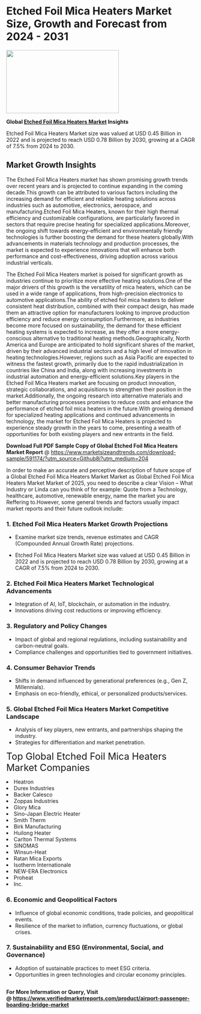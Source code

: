 <H1>Etched Foil Mica Heaters Market Size, Growth and Forecast from 2024 - 2031</H1><img class="aligncenter size-medium wp-image-584254" src="https://thirdeyenews.in/wp-content/uploads/2024/09/Global-Market-Research-300x168.jpeg" alt="" width="300" height="168" /><p><strong>Global&nbsp;<a href="https://www.marketsizeandtrends.com/download-sample/591174/?utm_source=Github8j?utm_medium=204">Etched Foil Mica Heaters Market</a> Insights</strong></p><p>Etched Foil Mica Heaters Market size was valued at USD 0.45 Billion in 2022 and is projected to reach USD 0.78 Billion by 2030, growing at a CAGR of 7.5% from 2024 to 2030.</p><p><h2>Market Growth Insights</h2> <p>The Etched Foil Mica Heaters market has shown promising growth trends over recent years and is projected to continue expanding in the coming decade.This growth can be attributed to various factors including the increasing demand for efficient and reliable heating solutions across industries such as automotive, electronics, aerospace, and manufacturing.Etched Foil Mica Heaters, known for their high thermal efficiency and customizable configurations, are particularly favored in sectors that require precise heating for specialized applications.Moreover, the ongoing shift towards energy-efficient and environmentally friendly technologies is further boosting the demand for these heaters globally.With advancements in materials technology and production processes, the market is expected to experience innovations that will enhance both performance and cost-effectiveness, driving adoption across various industrial verticals.</p> <p>The Etched Foil Mica Heaters market is poised for significant growth as industries continue to prioritize more effective heating solutions.One of the major drivers of this growth is the versatility of mica heaters, which can be used in a wide range of applications, from high-precision electronics to automotive applications.The ability of etched foil mica heaters to deliver consistent heat distribution, combined with their compact design, has made them an attractive option for manufacturers looking to improve production efficiency and reduce energy consumption.Furthermore, as industries become more focused on sustainability, the demand for these efficient heating systems is expected to increase, as they offer a more energy-conscious alternative to traditional heating methods.Geographically, North America and Europe are anticipated to hold significant shares of the market, driven by their advanced industrial sectors and a high level of innovation in heating technologies.However, regions such as Asia Pacific are expected to witness the fastest growth, primarily due to the rapid industrialization in countries like China and India, along with increasing investments in industrial automation and energy-efficient solutions.Key players in the Etched Foil Mica Heaters market are focusing on product innovation, strategic collaborations, and acquisitions to strengthen their position in the market.Additionally, the ongoing research into alternative materials and better manufacturing processes promises to reduce costs and enhance the performance of etched foil mica heaters in the future.With growing demand for specialized heating applications and continued advancements in technology, the market for Etched Foil Mica Heaters is projected to experience steady growth in the years to come, presenting a wealth of opportunities for both existing players and new entrants in the field.</p> <p><span class=""><strong>Download Full PDF Sample Copy of Global Etched Foil Mica Heaters Market Report</strong> @ <a href="https://www.marketsizeandtrends.com/download-sample/591174/?utm_source=Github8j?utm_medium=204" target="_blank">https://www.marketsizeandtrends.com/download-sample/591174/?utm_source=Github8j?utm_medium=204</a></span></p><p>In order to make an accurate and perceptive description of future scope of a Global&nbsp;Etched Foil Mica Heaters Market Market as Global&nbsp;Etched Foil Mica Heaters Market Market of 2025, you need to describe a clear Vision &ndash; What Industry or Linda can you think of for example: Quote from a Technology, healthcare, automotive, renewable energy, name the market you are Reffering to.However, some general trends and factors usually impact market reports and their future outlook include:</p><h3>1.&nbsp;<strong>Etched Foil Mica Heaters Market Growth Projections</strong></h3><ul><li>Examine market size trends, revenue estimates and CAGR (Compounded Annual Growth Rate) projections.</li><li><p>Etched Foil Mica Heaters Market size was valued at USD 0.45 Billion in 2022 and is projected to reach USD 0.78 Billion by 2030, growing at a CAGR of 7.5% from 2024 to 2030.</p></li></ul><h3>2.&nbsp;<strong>Etched Foil Mica Heaters Market Technological Advancements</strong></h3><ul><li>Integration of AI, IoT, blockchain, or automation in the industry.</li><li>Innovations driving cost reductions or improving efficiency.</li></ul><h3>3.&nbsp;<strong>Regulatory and Policy Changes</strong></h3><ul><li>Impact of global and regional regulations, including sustainability and carbon-neutral goals.</li><li>Compliance challenges and opportunities tied to government initiatives.</li></ul><h3>4.&nbsp;<strong>Consumer Behavior Trends</strong></h3><ul><li>Shifts in demand influenced by generational preferences (e.g., Gen Z, Millennials).</li><li>Emphasis on eco-friendly, ethical, or personalized products/services.</li></ul><h3>5.&nbsp;<strong>Global Etched Foil Mica Heaters Market Competitive Landscape</strong></h3><ul><li>Analysis of key players, new entrants, and partnerships shaping the industry.</li><li>Strategies for differentiation and market penetration.</li></ul><p data-pm-slice="1 1 []"><span style="color: inherit; font-family: inherit; font-size: 25px;">Top Global Etched Foil Mica Heaters Market Companies</span></p><div class="" data-test-id=""><p><li>Heatron</li><li> Durex Industries</li><li> Backer Calesco</li><li> Zoppas Industries</li><li> Glory Mica</li><li> Sino-Japan Electric Heater</li><li> Smith Therm</li><li> Birk Manufacturing</li><li> Huilong Heater</li><li> Carlton Thermal Systems</li><li> SINOMAS</li><li> Winsun-Heat</li><li> Ratan Mica Exports</li><li> Isotherm Internationale</li><li> NEW-ERA Electronics</li><li> Proheat</li><li> Inc.</li></p></div><h3>6.&nbsp;<strong>Economic and Geopolitical Factors</strong></h3><ul><li>Influence of global economic conditions, trade policies, and geopolitical events.</li><li>Resilience of the market to inflation, currency fluctuations, or global crises.</li></ul><h3>7.&nbsp;<strong>Sustainability and ESG (Environmental, Social, and Governance)</strong></h3><ul><li>Adoption of sustainable practices to meet ESG criteria.</li><li>Opportunities in green technologies and circular economy principles.</li></ul><h2><strong style="font-size: 14px;">For More Information or Query, Visit @&nbsp;</strong><a style="background-color: #ffffff; font-size: 14px;" href="https://www.marketsizeandtrends.com/report/etched-foil-mica-heaters-market/" target="_blank">https://www.verifiedmarketreports.com/product/airport-passenger-boarding-bridge-market</a></h2>